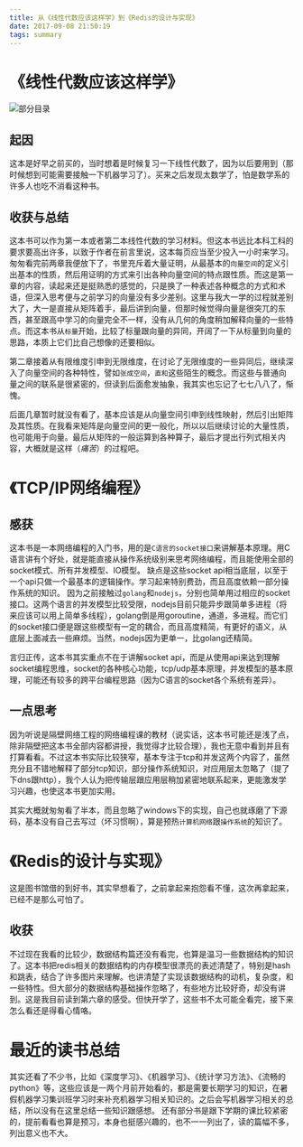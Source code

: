 ```yaml
---
title: 从《线性代数应该这样学》到《Redis的设计与实现》
date: 2017-09-08 21:50:19
tags: summary
---
```


# 《线性代数应该这样学》

![部分目录](/images/线性代数应该这样学1.jpg)

## 起因
这本是好早之前买的，当时想着是时候复习一下线性代数了，因为以后要用到（那时候想到可能需要接触一下机器学习了）。买来之后发现太数学了，怕是数学系的许多人也吃不消看这种书。

## 收获与总结
这本书可以作为第一本或者第二本线性代数的学习材料。但这本书远比本科工科的要求要高出许多，以致于作者在前言里说，这本每页应当至少投入一小时来学习。匆匆看完前两章我便放下了，书里充斥着大量证明，从最基本的`向量空间`的定义引出基本的性质，然后用证明的方式来引出各种向量空间的特点跟性质。而这是第一章的内容，读起来还是挺熟悉的感觉的，只是换了一种表述各种概念的方式和术语，但深入思考便与之前学习的向量没有多少差别。这里与我大一学的过程就差别大了，大一是直接从矩阵着手，最后讲到向量，但那时候觉得向量是很突兀的东西，甚至跟高中学习的向量完全不一样，没有从几何的角度稍加解释向量的一些特点。而这本书从`标量`开始，比较了标量跟向量的异同，开阔了一下从标量到向量的思路，本质上它们比自己想像的还要相似。

第二章接着从有限维度引申到无限维度，在讨论了无限维度的一些异同后，继续深入了向量空间的各种特性，譬如`张成空间`，`直和`这些陌生的概念。而这些与普通向量之间的联系是很紧密的，但读到后面愈发抽象，我其实也忘记了七七八八了，惭愧。

后面几章暂时就没有看了，基本应该是从向量空间引申到线性映射，然后引出矩阵及其性质。在我看来矩阵是向量空间的更一般化，所以以后继续讨论的大量性质，也可能用于向量。最后从矩阵的一般运算到各种算子，最后才提出行列式相关内容，大概就是这样（*痛苦*）的过程吧。

# 《TCP/IP网络编程》

## 感获

这本书是一本网络编程的入门书，用的是`C语言的socket接口`来讲解基本原理。用C语言讲有个好处，就是能直接从操作系统级别来思考网络编程，而且能使用全部的socket模式、所有并发模型、IO模型。
缺点是这些socket api相当底层，以至于一个api只做一个最基本的逻辑操作。学习起来特别费劲，而且高度依赖一部分操作系统的知识。
因为之前接触过`golang`和`nodejs`，分别也简单用过相应的socket接口。这两个语言的并发模型比较受限，nodejs目前只能异步跟简单多进程（将来应该可以用上简单多线程），golang倒是用goroutine，通道，多进程。而它们的socket接口便是跟这些模型有一定的耦合，而且高度精简，有更好的语义，从底层上面减去一些麻烦。当然，nodejs因为更单一，比golang还精简。

言归正传，这本书其实重点不在于讲解socket api，而是从使用api来达到理解socket编程思维，socket的各种核心功能，tcp/udp基本原理，并发模型的基本原理，可能还有较多的跨平台编程思路（因为C语言的socket各个系统有差异）。

## 一点思考

因为听说是隔壁网络工程的网络编程课的教材（说实话，这本书可能还是浅了点，除非隔壁把这本书全部内容都讲授，我觉得才比较合理），我也无意中看到并且有打算看看。不过这本书实际比较狭窄，基本专注于tcp和并发这两个内容了，虽然充分且不错地解释了部分tcp知识，部分操作系统知识，对应用层太忽略了（提了下dns跟http），我个人认为把传输层跟应用层稍加紧密地联系起来，更能激发学习兴趣，也使这本书更加实用。

其实大概就匆匆看了半本，而且忽略了windows下的实现，自己也就琢磨了下源码，基本没有自己去写过（坏习惯啊），算是预热`计算机网络`跟`操作系统`的知识了。

# 《Redis的设计与实现》

这是图书馆借的到好书，其实早想看了，之前拿起来抱怨看不懂，这次再拿起来，已经不是那么可怕了。

## 收获

不过现在我看的比较少，数据结构篇还没有看完，也算是温习一些数据结构的知识了。这本书把redis相关的数据结构的内存模型很漂亮的表述清楚了，特别是hash和跳表，结合了许多图片来理解。也讲清楚了实现该数据结构的动机，复杂度，和一些特性。但大部分的数据结构基础操作忽略了，有些地方比较好奇，却没有讲到。这是我目前读到第六章的感受。但快开学了，这些书不太可能全看完，接下来怎么看还是得看心情咯。

# 最近的读书总结

其实还看了不少书，比如《深度学习》、《机器学习》、《统计学习方法》、《流畅的python》等，这些应该是一两个月前开始看的，都是需要长期学习的知识，在暑假机器学习集训班学习时来补充机器学习相关知识的。之后会写机器学习相关的总结，所以没有在这里总结一些知识跟感想。
还有部分书是跟下学期的课比较紧密的，提前看看也算是预习，本身也挺感兴趣的，也不一一列出了，读的篇幅不多，列出意义也不大。